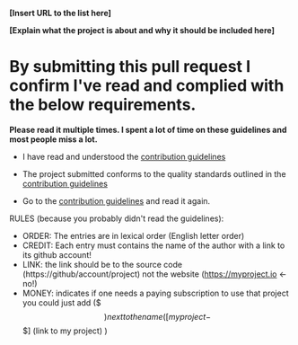 
<!-- Congrats on creating an Awesome Docker entry! 🎉 -->


<!-- Please fill in the below placeholders -->

**[Insert URL to the list here]**

**[Explain what the project is about and why it should be included here]**


# By submitting this pull request I confirm I've read and complied with the below requirements.

**Please read it multiple times. I spent a lot of time on these guidelines and most people miss a lot.**

- I have read and understood the [contribution guidelines](https://github.com/veggiemonk/awesome-docker/blob/master/CONTRIBUTING.md)

- The project submitted conforms to the quality standards outlined in the [contribution guidelines](https://github.com/veggiemonk/awesome-docker/blob/master/CONTRIBUTING.md)

- Go to the [contribution guidelines](https://github.com/veggiemonk/awesome-docker/blob/master/CONTRIBUTING.md) and read it again.


RULES (because you probably didn't read the guidelines): 
* ORDER: The entries are in lexical order (English letter order) 
* CREDIT: Each entry must contains the name of the author with a link to its github account!
* LINK: the link should be to the source code (https://github/account/project) not the website (https://myproject.io <- no!)
* MONEY: indicates if one needs a paying subscription to use that project you could just add ($$$) next to the name ([my project - $$$] (link to my project) )
